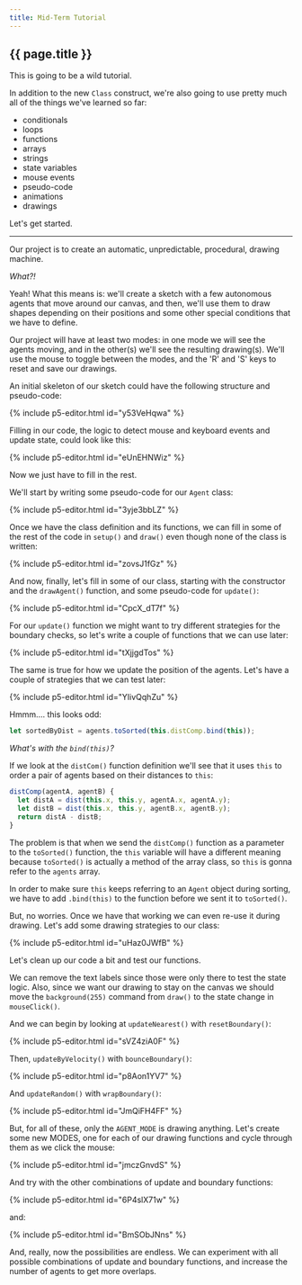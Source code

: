 ```yaml
---
title: Mid-Term Tutorial
---
```


<h2 class="week-title">{{ page.title }}</h2>

This is going to be a wild tutorial.

In addition to the new ```Class``` construct, we're also going to use pretty much all of the things we've learned so far:
- conditionals
- loops
- functions
- arrays
- strings
- state variables
- mouse events
- pseudo-code
- animations
- drawings

Let's get started.

---
Our project is to create an automatic, unpredictable, procedural, drawing machine.

*What?!*

Yeah! What this means is: we'll create a sketch with a few autonomous agents that move around our canvas, and then, we'll use them to draw shapes depending on their positions and some other special conditions that we have to define.

Our project will have at least two modes: in one mode we will see the agents moving, and in the other(s) we'll see the resulting drawing(s). We'll use the mouse to toggle between the modes, and the 'R' and 'S' keys to reset and save our drawings.

An initial skeleton of our sketch could have the following structure and pseudo-code:

{% include p5-editor.html id="y53VeHqwa" %}

Filling in our code, the logic to detect mouse and keyboard events and update state, could look like this:

{% include p5-editor.html id="eUnEHNWiz" %}

Now we just have to fill in the rest.

We'll start by writing some pseudo-code for our ```Agent``` class:

{% include p5-editor.html id="3yje3bbLZ" %}

Once we have the class definition and its functions, we can fill in some of the rest of the code in ```setup()``` and ```draw()``` even though none of the class is written:

{% include p5-editor.html id="zovsJ1fGz" %}

And now, finally, let's fill in some of our class, starting with the constructor and the ```drawAgent()``` function, and some pseudo-code for ```update()```:

{% include p5-editor.html id="CpcX_dT7f" %}

For our ```update()``` function we might want to try different strategies for the boundary checks, so let's write a couple of functions that we can use later:

{% include p5-editor.html id="tXjjgdTos" %}

The same is true for how we update the position of the agents. Let's have a couple of strategies that we can test later:

{% include p5-editor.html id="YIivQqhZu" %}

Hmmm.... this looks odd:
```js
let sortedByDist = agents.toSorted(this.distComp.bind(this));
```

*What's with the ```bind(this)```?*

If we look at the ```distCom()``` function definition we'll see that it uses ```this``` to order a pair of agents based on their distances to ```this```:
```js
distComp(agentA, agentB) {
  let distA = dist(this.x, this.y, agentA.x, agentA.y);
  let distB = dist(this.x, this.y, agentB.x, agentB.y);
  return distA - distB;
}
```

The problem is that when we send the ```distComp()``` function as a parameter to the ```toSorted()``` function, the ```this``` variable will have a different meaning because ```toSorted()``` is actually a method of the array class, so ```this``` is gonna refer to the ```agents``` array.

In order to make sure ```this``` keeps referring to an ```Agent``` object during sorting, we have to add ```.bind(this)``` to the function before we sent it to ```toSorted()```.

But, no worries. Once we have that working we can even re-use it during drawing. Let's add some drawing strategies to our class:

{% include p5-editor.html id="uHaz0JWfB" %}

Let's clean up our code a bit and test our functions.

We can remove the text labels since those were only there to test the state logic. Also, since we want our drawing to stay on the canvas we should move the ```background(255)``` command from ```draw()``` to the state change in ```mouseClick()```.

And we can begin by looking at ```updateNearest()``` with ```resetBoundary()```:

{% include p5-editor.html id="sVZ4ziA0F" %}

Then, ```updateByVelocity()``` with ```bounceBoundary()```:

{% include p5-editor.html id="p8Aon1YV7" %}

And ```updateRandom()``` with ```wrapBoundary()```:

{% include p5-editor.html id="JmQiFH4FF" %}

But, for all of these, only the ```AGENT_MODE``` is drawing anything. Let's create some new MODES, one for each of our drawing functions and cycle through them as we click the mouse:

{% include p5-editor.html id="jmczGnvdS" %}

And try with the other combinations of update and boundary functions:

{% include p5-editor.html id="6P4slX71w" %}

and:

{% include p5-editor.html id="BmSObJNns" %}

And, really, now the possibilities are endless. We can experiment with all possible combinations of update and boundary functions, and increase the number of agents to get more overlaps.
